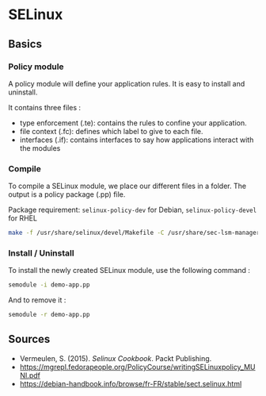 # SELinux

## Basics

### Policy module

A policy module will define your application rules. It is easy to install and uninstall.

It contains three files :

- type enforcement (.te): contains the rules to confine your application.
- file context (.fc): defines which label to give to each file.
- interfaces (.if): contains interfaces to say how applications interact with the modules

### Compile

To compile a SELinux module, we place our different files in a folder.
The output is a policy package (.pp) file.

Package requirement: `selinux-policy-dev` for Debian, `selinux-policy-devel` for RHEL

```bash
make -f /usr/share/selinux/devel/Makefile -C /usr/share/sec-lsm-manager/selinux-rules demo-app.pp
```

### Install / Uninstall

To install the newly created SELinux module, use the following command :

```bash
semodule -i demo-app.pp
```

And to remove it :

```bash
semodule -r demo-app.pp
```

## Sources

- Vermeulen, S. (2015). *Selinux Cookbook*. Packt Publishing.
- <https://mgrepl.fedorapeople.org/PolicyCourse/writingSELinuxpolicy_MUNI.pdf>
- <https://debian-handbook.info/browse/fr-FR/stable/sect.selinux.html>
